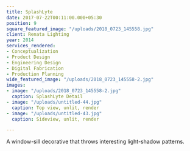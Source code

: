 ```yaml
---
title: SplashLyte
date: 2017-07-22T00:11:00.000+05:30
position: 9
square_featured_image: "/uploads/2018_0723_145558.jpg"
client: Renata Lighting
year: 2014
services_rendered:
- Conceptualization
- Product Design
- Engineering Design
- Digital Fabrication
- Production Planning
wide_featured_image: "/uploads/2018_0723_145558-2.jpg"
images:
- image: "/uploads/2018_0723_145558-2.jpg"
  caption: SplashLyte Detail
- image: "/uploads/untitled-44.jpg"
  caption: Top view, unlit, render
- image: "/uploads/untitled-43.jpg"
  caption: Sideview, unlit, render

---
```

A window-sill decorative that throws interesting light-shadow patterns.